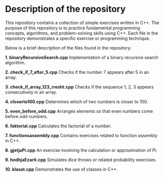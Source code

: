 # Description of the repository
This repository contains a collection of simple exercises written in C++. The purpose of this repository is to practice 
fundamental programming concepts, algorithms, and problem-solving skills using C++. Each file in the repository 
demonstrates a specific exercise or programming technique.

Below is a brief description of the files found in the repository:

**1. binaryRecursiveSearch.cpp**
Implementation of a binary recursive search algorithm.

**2. check_if_7_after_5.cpp**
Checks if the number 7 appears after 5 in an array.

**3. check_if_array_123_rresht.cpp**
Checks if the sequence 1, 2, 3 appears consecutively in an array.

**4. closerto100.cpp**
Determines which of two numbers is closer to 100.

**5. even_before_odd.cpp**
Arranges elements so that even numbers come before odd numbers.

**6. faktorial.cpp**
Calculates the factorial of a number.

**7. functionsassembly.cpp**
Contains exercises related to function assembly in C++.

**8. gjetjaPi.cpp**
An exercise involving the calculation or approximation of Pi.

**9. hedhjaEzarit.cpp**
Simulates dice throws or related probability exercises.

**10. klasat.cpp**
Demonstrates the use of classes in C++.
